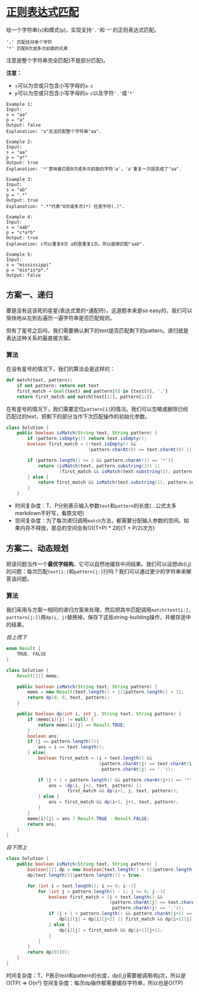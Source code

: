 # [正则表达式匹配](https://leetcode.com/problems/regular-expression-matching/solution/)
给一个字符串(`s`)和模式(`p`)，实现支持`'.'`和`'*'`的正则表达式匹配。
```
'.' 匹配任何单个字符
'*' 匹配0次或多次前面的元素
```
注意是整个字符串完全匹配(不是部分匹配)。

**注意：**  
- `s`可以为空或只包含小写字母的`a-z`
- `p`可以为空或只包含小写字母的`a-z`以及字符`'.'`或`'*'`

```
Example 1:
Input:
s = "aa"
p = "a"
Output: false
Explanation: "a"无法匹配整个字符串"aa".

Example 2:
Input:
s = "aa"
p = "a*"
Output: true
Explanation: '*'意味着匹配0次或多次前面的字符'a'，'a'重复一次就变成了"aa".

Example 3:
Input:
s = "ab"
p = ".*"
Output: true
Explanation: ".*"代表"0次或多次(*) 任意字符(.)".

Example 4:
Input:
s = "aab"
p = "c*a*b"
Output: true
Explanation: c可以重复0次 a刻意重复1次。所以能够匹配"aab".

Example 5:
Input:
s = "mississippi"
p = "mis*is*p*."
Output: false
```

## 方案一、递归
要是没有这该死的星星(表达式里的`*`通配符)，这道题本来是so easy的，我们可以愉快地从左到右遍历一遍字符串是否匹配规则。

但有了星号之后吗，我们需要确认剩下的text是否匹配剩下的pattern。递归就是表达这种关系的最直接方案。

### 算法
在没有星号的情况下，我们的算法会是这样的：
```python
def match(text, pattern):
    if not pattern: return not text
    first_match = bool(text) and pattern[0] in {text[0], '.'}
    return first_match and match(text[1:], pattern[1:])
```

在有星号的情况下，我们需要定位`pattern[1]`的情况。我们可以忽略或删除已经匹配过的text，把剩下的部分当作下次匹配操作的初始化参数。
```java
class Solution {
    public boolean isMatch(String text, String pattern) {
        if (pattern.isEmpty()) return text.isEmpty();
        boolean first_match = (!text.isEmpty() &&
                               (pattern.charAt(0) == text.charAt(0) || pattern.charAt(0) == '.'));

        if (pattern.length() >= 2 && pattern.charAt(1) == '*'){
            return (isMatch(text, pattern.substring(2)) ||
                    (first_match && isMatch(text.substring(1), pattern)));
        } else {
            return first_match && isMatch(text.substring(1), pattern.substring(1));
        }
    }
```
- 时间复杂度：T、P分别表示输入参数`text`和`pattern`的长度(...公式太多markdown不好写，看原文吧)
- 空间复杂度：为了每次递归调用`match`方法，都需要分配输入参数的空间。如果内存不释放，那总的空间会有O((T+P) * 2的(T + P/2)次方)

## 方案二、动态规划
把该问题当作一个**最优字结构**，它可以自然地缓存中间结果。我们可以设想db(i,j)的问题：每次匹配`text[i:]`和`pattern[j:]`行吗？我们可以通过更少的字符串来解答该问题。

### 算法
我们采用与方案一相同的递归方案来处理，然后把其中匹配调用`match(text[i:], parttern[j:])`用`dp(i, j)`替换掉，保存下这些string-building操作，并缓存途中的结果。

*自上而下*
```java
enum Result {
    TRUE, FALSE
}

class Solution {
    Result[][] memo;

    public boolean isMatch(String text, String pattern) {
        memo = new Result[text.length() + 1][pattern.length() + 1];
        return dp(0, 0, text, pattern);
    }

    public boolean dp(int i, int j, String text, String pattern) {
        if (memo[i][j] != null) {
            return memo[i][j] == Result.TRUE;
        }
        boolean ans;
        if (j == pattern.length()){
            ans = i == text.length();
        } else{
            boolean first_match = (i < text.length() &&
                                   (pattern.charAt(j) == text.charAt(i) ||
                                    pattern.charAt(j) == '.'));

            if (j + 1 < pattern.length() && pattern.charAt(j+1) == '*'){
                ans = (dp(i, j+2, text, pattern) ||
                       first_match && dp(i+1, j, text, pattern));
            } else {
                ans = first_match && dp(i+1, j+1, text, pattern);
            }
        }
        memo[i][j] = ans ? Result.TRUE : Result.FALSE;
        return ans;
    }
}
```

*自下而上*
```java
class Solution {
    public boolean isMatch(String text, String pattern) {
        boolean[][] dp = new boolean[text.length() + 1][pattern.length() + 1];
        dp[text.length()][pattern.length()] = true;

        for (int i = text.length(); i >= 0; i--){
            for (int j = pattern.length() - 1; j >= 0; j--){
                boolean first_match = (i < text.length() &&
                                       (pattern.charAt(j) == text.charAt(i) ||
                                        pattern.charAt(j) == '.'));
                if (j + 1 < pattern.length() && pattern.charAt(j+1) == '*'){
                    dp[i][j] = dp[i][j+2] || first_match && dp[i+1][j];
                } else {
                    dp[i][j] = first_match && dp[i+1][j+1];
                }
            }
        }
        return dp[0][0];
    }
}
```
时间复杂度：T、P表示text和pattern的长度，dp(i,j)需要被调用i和j次，所以是O(TP) => O(n²)
空间复杂度：每次dp操作都需要缓存字符串，所以也是O(TP)